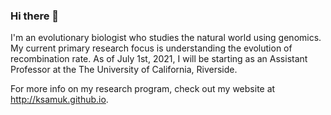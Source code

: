 ### Hi there 👋

<!--
**ksamuk/ksamuk** is a ✨ _special_ ✨ repository because its `README.md` (this file) appears on your GitHub profile.

Here are some ideas to get you started:

- 🔭 I’m currently working on ...
- 🌱 I’m currently learning ...
- 👯 I’m looking to collaborate on ...
- 🤔 I’m looking for help with ...
- 💬 Ask me about ...
- 📫 How to reach me: ...
- 😄 Pronouns: ...
- ⚡ Fun fact: ...
-->

I'm an evolutionary biologist who studies the natural world using genomics. My current primary research focus is understanding the evolution of recombination rate. As of July 1st, 2021, I will be starting as an Assistant Professor at the The University of California, Riverside. 

For more info on my research program, check out my website at http://ksamuk.github.io.
